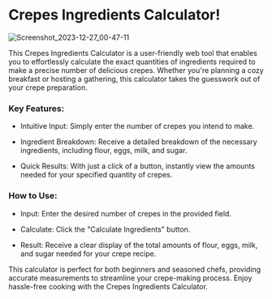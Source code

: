 # Crepes Ingredients Calculator!

 ![Screenshot_2023-12-27_00-47-11](https://github.com/Ismail-Mouyahada/Master-recipete-creps-calculator/assets/66369128/512b4e62-cba8-424b-9b63-852ec19cc91d)



This Crepes Ingredients Calculator is a user-friendly web tool that enables you to effortlessly calculate the exact quantities of ingredients required to make a precise number of delicious crepes. Whether you're planning a cozy breakfast or hosting a gathering, this calculator takes the guesswork out of your crepe preparation.

### Key Features:

  - Intuitive Input: Simply enter the number of crepes you intend to make.

  - Ingredient Breakdown: Receive a detailed breakdown of the necessary ingredients, including flour, eggs, milk, and sugar.

  - Quick Results: With just a click of a button, instantly view the amounts needed for your specified quantity of crepes.

### How to Use:

  - Input: Enter the desired number of crepes in the provided field.

  - Calculate: Click the "Calculate Ingredients" button.

  - Result: Receive a clear display of the total amounts of flour, eggs, milk, and sugar needed for your crepe recipe.

This calculator is perfect for both beginners and seasoned chefs, providing accurate measurements to streamline your crepe-making process. Enjoy hassle-free cooking with the Crepes Ingredients Calculator.
